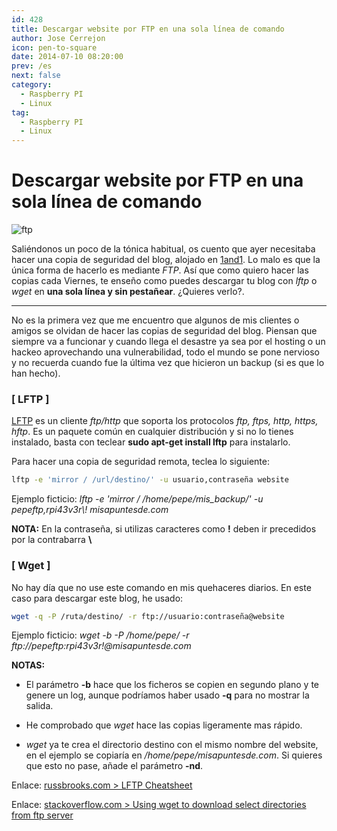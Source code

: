 ```yaml
---
id: 428
title: Descargar website por FTP en una sola línea de comando
author: Jose Cerrejon
icon: pen-to-square
date: 2014-07-10 08:20:00
prev: /es
next: false
category:
  - Raspberry PI
  - Linux
tag:
  - Raspberry PI
  - Linux
---
```


# Descargar website por FTP en una sola línea de comando

![ftp](/images/ftp.jpg)

Saliéndonos un poco de la tónica habitual, os cuento que ayer necesitaba hacer una copia de seguridad del blog, alojado en [1and1](http://www.1and1.es/?kwk=197391663&ac=OM.WE.WE930K223346T7073a). Lo malo es que la única forma de hacerlo es mediante *FTP*. Así que como quiero hacer las copias cada Viernes, te enseño como puedes descargar tu blog con *lftp* o *wget* en **una sola línea y sin pestañear**. ¿Quieres verlo?.

- - -
No es la primera vez que me encuentro que algunos de mis clientes o amigos se olvidan de hacer las copias de seguridad del blog. Piensan que siempre va a funcionar y cuando llega el desastre ya sea por el hosting o un hackeo aprovechando una vulnerabilidad, todo el mundo se pone nervioso y no recuerda cuando fue la última vez que hicieron un backup (si es que lo han hecho).

###  [ LFTP ]

[LFTP](http://lftp.yar.ru/) es un cliente *ftp/http* que soporta los protocolos *ftp, ftps, http, https, hftp*. Es un paquete común en cualquier distribución y si no lo tienes instalado, basta con teclear **sudo apt-get install lftp** para instalarlo.

Para hacer una copia de seguridad remota, teclea lo siguiente:

```bash
lftp -e 'mirror / /url/destino/' -u usuario,contraseña website
```

Ejemplo ficticio: *lftp -e 'mirror / /home/pepe/mis_backup/' -u pepeftp,rpi43v3r\\! misapuntesde.com*

**NOTA:** En la contraseña, si utilizas caracteres como **!** deben ir precedidos por la contrabarra **\\**

###  [ Wget ]

No hay día que no use este comando en mis quehaceres diarios. En este caso para descargar este blog, he usado:

```bash
wget -q -P /ruta/destino/ -r ftp://usuario:contraseña@website
```

Ejemplo ficticio: *wget -b -P /home/pepe/ -r ftp://pepeftp:rpi43v3r\!@misapuntesde.com*

**NOTAS:** 

* El parámetro **-b** hace que los ficheros se copien en segundo plano y te genere un log, aunque podríamos haber usado **-q** para no mostrar la salida.

* He comprobado que *wget* hace las copias ligeramente mas rápido.

* *wget* ya te crea el directorio destino con el mismo nombre del website, en el ejemplo se copiaría en */home/pepe/misapuntesde.com*. Si quieres que esto no pase, añade el parámetro **-nd**.

Enlace: [russbrooks.com > LFTP Cheatsheet](http://russbrooks.com/2010/11/19/lftp-cheetsheet)

Enlace: [stackoverflow.com > Using wget to download select directories from ftp server](http://stackoverflow.com/questions/20751286/using-wget-to-download-select-directories-from-ftp-server)
